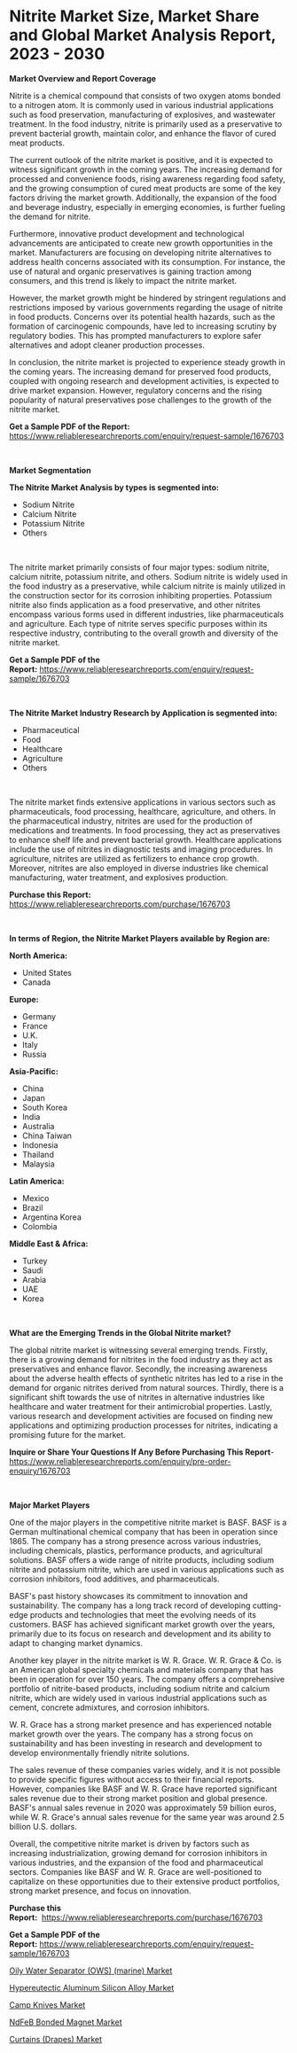 <p><h1>Nitrite Market Size, Market Share and Global Market Analysis Report, 2023 - 2030</h1></p><p><strong>Market Overview and Report Coverage</strong></p>
<p><p>Nitrite is a chemical compound that consists of two oxygen atoms bonded to a nitrogen atom. It is commonly used in various industrial applications such as food preservation, manufacturing of explosives, and wastewater treatment. In the food industry, nitrite is primarily used as a preservative to prevent bacterial growth, maintain color, and enhance the flavor of cured meat products.</p><p>The current outlook of the nitrite market is positive, and it is expected to witness significant growth in the coming years. The increasing demand for processed and convenience foods, rising awareness regarding food safety, and the growing consumption of cured meat products are some of the key factors driving the market growth. Additionally, the expansion of the food and beverage industry, especially in emerging economies, is further fueling the demand for nitrite.</p><p>Furthermore, innovative product development and technological advancements are anticipated to create new growth opportunities in the market. Manufacturers are focusing on developing nitrite alternatives to address health concerns associated with its consumption. For instance, the use of natural and organic preservatives is gaining traction among consumers, and this trend is likely to impact the nitrite market.</p><p>However, the market growth might be hindered by stringent regulations and restrictions imposed by various governments regarding the usage of nitrite in food products. Concerns over its potential health hazards, such as the formation of carcinogenic compounds, have led to increasing scrutiny by regulatory bodies. This has prompted manufacturers to explore safer alternatives and adopt cleaner production processes.</p><p>In conclusion, the nitrite market is projected to experience steady growth in the coming years. The increasing demand for preserved food products, coupled with ongoing research and development activities, is expected to drive market expansion. However, regulatory concerns and the rising popularity of natural preservatives pose challenges to the growth of the nitrite market.</p></p>
<p><strong>Get a Sample PDF of the Report:</strong> <a href="https://www.reliableresearchreports.com/enquiry/request-sample/1676703">https://www.reliableresearchreports.com/enquiry/request-sample/1676703</a></p>
<p>&nbsp;</p>
<p><strong>Market Segmentation</strong></p>
<p><strong>The Nitrite Market Analysis by types is segmented into:</strong></p>
<p><ul><li>Sodium Nitrite</li><li>Calcium Nitrite</li><li>Potassium Nitrite</li><li>Others</li></ul></p>
<p>&nbsp;</p>
<p><p>The nitrite market primarily consists of four major types: sodium nitrite, calcium nitrite, potassium nitrite, and others. Sodium nitrite is widely used in the food industry as a preservative, while calcium nitrite is mainly utilized in the construction sector for its corrosion inhibiting properties. Potassium nitrite also finds application as a food preservative, and other nitrites encompass various forms used in different industries, like pharmaceuticals and agriculture. Each type of nitrite serves specific purposes within its respective industry, contributing to the overall growth and diversity of the nitrite market.</p></p>
<p><strong>Get a Sample PDF of the Report:</strong>&nbsp;<a href="https://www.reliableresearchreports.com/enquiry/request-sample/1676703">https://www.reliableresearchreports.com/enquiry/request-sample/1676703</a></p>
<p>&nbsp;</p>
<p><strong>The Nitrite Market Industry Research by Application is segmented into:</strong></p>
<p><ul><li>Pharmaceutical</li><li>Food</li><li>Healthcare</li><li>Agriculture</li><li>Others</li></ul></p>
<p>&nbsp;</p>
<p><p>The nitrite market finds extensive applications in various sectors such as pharmaceuticals, food processing, healthcare, agriculture, and others. In the pharmaceutical industry, nitrites are used for the production of medications and treatments. In food processing, they act as preservatives to enhance shelf life and prevent bacterial growth. Healthcare applications include the use of nitrites in diagnostic tests and imaging procedures. In agriculture, nitrites are utilized as fertilizers to enhance crop growth. Moreover, nitrites are also employed in diverse industries like chemical manufacturing, water treatment, and explosives production.</p></p>
<p><strong>Purchase this Report:</strong>&nbsp; <a href="https://www.reliableresearchreports.com/purchase/1676703">https://www.reliableresearchreports.com/purchase/1676703</a></p>
<p>&nbsp;</p>
<p><strong>In terms of Region, the Nitrite Market Players available by Region are:</strong></p>
<p>
    <p> <strong> North America: </strong>
        <ul>
            <li>United States</li>
            <li>Canada</li>
        </ul>
        </p> 
    <p> <strong> Europe: </strong>
        <ul>
            <li>Germany</li>
            <li>France</li>
            <li>U.K.</li>
            <li>Italy</li>
            <li>Russia</li>
        </ul>
        </p> 
    <p> <strong> Asia-Pacific: </strong>
        <ul>
            <li>China</li>
            <li>Japan</li>
            <li>South Korea</li>
            <li>India</li>
            <li>Australia</li>
            <li>China Taiwan</li>
            <li>Indonesia</li>
            <li>Thailand</li>
            <li>Malaysia</li>
        </ul>
        </p> 
    <p> <strong> Latin America: </strong>
        <ul>
            <li>Mexico</li>
            <li>Brazil</li>
            <li>Argentina Korea</li>
            <li>Colombia</li>
        </ul>
        </p> 
    <p> <strong> Middle East & Africa: </strong>
        <ul>
            <li>Turkey</li>
            <li>Saudi</li>
            <li>Arabia</li>
            <li>UAE</li>
            <li>Korea</li>
        </ul>
    </p>
    </p>
<p>&nbsp;</p>
<p><strong>What are the Emerging Trends in the Global Nitrite market?</strong></p>
<p><p>The global nitrite market is witnessing several emerging trends. Firstly, there is a growing demand for nitrites in the food industry as they act as preservatives and enhance flavor. Secondly, the increasing awareness about the adverse health effects of synthetic nitrites has led to a rise in the demand for organic nitrites derived from natural sources. Thirdly, there is a significant shift towards the use of nitrites in alternative industries like healthcare and water treatment for their antimicrobial properties. Lastly, various research and development activities are focused on finding new applications and optimizing production processes for nitrites, indicating a promising future for the market.</p></p>
<p><strong>Inquire or Share Your Questions If Any Before Purchasing This Report</strong>- <a href="https://www.reliableresearchreports.com/enquiry/pre-order-enquiry/1676703">https://www.reliableresearchreports.com/enquiry/pre-order-enquiry/1676703</a></p>
<p>&nbsp;</p>
<p><strong>Major Market Players</strong></p>
<p><p>One of the major players in the competitive nitrite market is BASF. BASF is a German multinational chemical company that has been in operation since 1865. The company has a strong presence across various industries, including chemicals, plastics, performance products, and agricultural solutions. BASF offers a wide range of nitrite products, including sodium nitrite and potassium nitrite, which are used in various applications such as corrosion inhibitors, food additives, and pharmaceuticals.</p><p>BASF's past history showcases its commitment to innovation and sustainability. The company has a long track record of developing cutting-edge products and technologies that meet the evolving needs of its customers. BASF has achieved significant market growth over the years, primarily due to its focus on research and development and its ability to adapt to changing market dynamics.</p><p>Another key player in the nitrite market is W. R. Grace. W. R. Grace & Co. is an American global specialty chemicals and materials company that has been in operation for over 150 years. The company offers a comprehensive portfolio of nitrite-based products, including sodium nitrite and calcium nitrite, which are widely used in various industrial applications such as cement, concrete admixtures, and corrosion inhibitors.</p><p>W. R. Grace has a strong market presence and has experienced notable market growth over the years. The company has a strong focus on sustainability and has been investing in research and development to develop environmentally friendly nitrite solutions. </p><p>The sales revenue of these companies varies widely, and it is not possible to provide specific figures without access to their financial reports. However, companies like BASF and W. R. Grace have reported significant sales revenue due to their strong market position and global presence. BASF's annual sales revenue in 2020 was approximately 59 billion euros, while W. R. Grace's annual sales revenue for the same year was around 2.5 billion U.S. dollars.</p><p>Overall, the competitive nitrite market is driven by factors such as increasing industrialization, growing demand for corrosion inhibitors in various industries, and the expansion of the food and pharmaceutical sectors. Companies like BASF and W. R. Grace are well-positioned to capitalize on these opportunities due to their extensive product portfolios, strong market presence, and focus on innovation.</p></p>
<p><strong>Purchase this Report:</strong>&nbsp;&nbsp;<a href="https://www.reliableresearchreports.com/purchase/1676703">https://www.reliableresearchreports.com/purchase/1676703</a></p>
<p></p>
<p><strong>Get a Sample PDF of the Report:</strong>&nbsp;<a href="https://www.reliableresearchreports.com/enquiry/request-sample/1676703">https://www.reliableresearchreports.com/enquiry/request-sample/1676703</a></p>
<p><p><a href="https://medium.com/@gussiehauck/oily-water-separator-ows-marine-market-share-evolution-and-market-growth-trends-2023-2030-a94a8b65e40f">Oily Water Separator (OWS) (marine) Market</a></p><p><a href="https://github.com/Krish2023na/Market-Research-Report-List-1/blob/main/hypereutectic-aluminum-silicon-alloy-market.md">Hypereutectic Aluminum Silicon Alloy Market</a></p><p><a href="https://medium.com/@emiliomartelli542/camp-knives-market-size-reveals-the-best-marketing-channels-in-global-industry-a89f89fb8941">Camp Knives Market</a></p><p><a href="https://github.com/kuntayevaz/Market-Research-Report-List-1/blob/main/ndfeb-bonded-magnet-market.md">NdFeB Bonded Magnet Market</a></p><p><a href="https://medium.com/@kanew14036/curtains-drapes-market-insight-market-trends-growth-forecasted-from-2023-to-2030-d78da6ded923">Curtains (Drapes) Market</a></p></p>